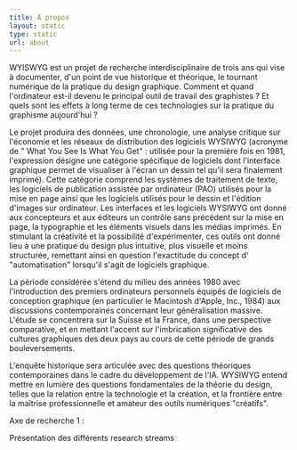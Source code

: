 ```yaml
---
title: À propos
layout: static
type: static
url: about
---
```

WYISWYG est un projet de recherche interdisciplinaire de trois ans qui vise à documenter, d'un point de vue historique et théorique, le tournant numérique de la pratique du design graphique. Comment et quand l'ordinateur est-il devenu le principal outil de travail des graphistes ? Et quels sont les effets à long terme de ces technologies sur la pratique du graphisme aujourd'hui ?

Le projet produira des données, une chronologie, une analyse critique sur l'économie et les réseaux de distribution des logiciels WYSIWYG (acronyme de " What You See Is What You Get" : utilisée pour la première fois en 1981, l'expression désigne une catégorie spécifique de logiciels dont l'interface graphique permet de visualiser à l'écran un dessin tel qu'il sera finalement imprimé). Cette catégorie comprend les systèmes de traitement de texte, les logiciels de publication assistée par ordinateur (PAO) utilisés pour la mise en page ainsi que les logiciels utilisés pour le dessin et l'édition d'images sur ordinateur. Les interfaces et les logiciels WYSIWYG ont donné aux concepteurs et aux éditeurs un contrôle sans précédent sur la mise en page, la typographie et les éléments visuels dans les médias imprimés. En stimulant la créativité et la possibilité d'expérimenter, ces outils ont donné lieu à une pratique du design plus intuitive, plus visuelle et moins structurée, remettant ainsi en question l'exactitude du concept d' "automatisation" lorsqu'il s'agit de logiciels graphique.

La période considérée s'étend du milieu des années 1980 avec l'introduction des premiers ordinateurs personnels équipés de logiciels de conception graphique (en particulier le Macintosh d'Apple, Inc., 1984) aux discussions contemporaines concernant leur généralisation massive. L'étude se concentrera sur la Suisse et la France, dans une perspective comparative, et en mettant l'accent sur l'imbrication significative des cultures graphiques des deux pays au cours de cette période de grands bouleversements.

L'enquête historique sera articulée avec des questions théoriques contemporaines dans le cadre du développement de l'IA. WYSIWYG entend mettre en lumière des questions fondamentales de la théorie du design, telles que la relation entre la technologie et la création, et la frontière entre la maîtrise professionnelle et amateur des outils numériques "créatifs".



Axe de recherche 1 : 

Présentation des différents research streams
